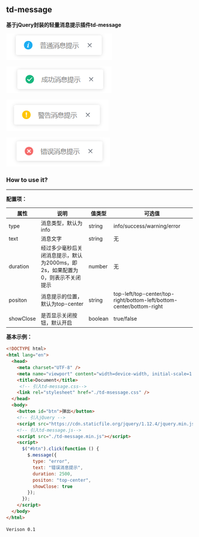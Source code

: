 ## td-message

**基于jQuery封装的轻量消息提示插件td-message**

![1589437264390](assets/1589437264390.png)

![1589437291124](assets/1589437291124.png)

![1589437325987](assets/1589437325987.png)

![1589437360985](assets/1589437360985.png)

### How to use it?

---

**配置项：**

| 属性      | 说明                                           | 值类型  | 可选值                                                       |
| --------- | ---------------------------------------------- | ------- | ------------------------------------------------------------ |
| type      | 消息类型，默认为info                           | string  | info/success/warning/error                                   |
| text      | 消息文字                                       | string  | 无                                                           |
| duration  | 经过多少毫秒后关闭消息提示，默认为2000ms，即2s，如果配置为0，则表示不关闭提示 | number  | 无                                                           |
| positon   | 消息提示的位置，默认为top-center               | string  | top-left/top-center/top-right/bottom-left/bottom-center/bottom-right |
| showClose | 是否显示关闭按钮，默认开启                     | boolean | true/false                                                   |

**基本示例：**

```html
<!DOCTYPE html>
<html lang="en">
  <head>
    <meta charset="UTF-8" />
    <meta name="viewport" content="width=device-width, initial-scale=1.0" />
    <title>Document</title>
     <!-- 引入td-message.css-->
    <link rel="stylesheet" href="./td-msessage.css" />
  </head>
  <body>
    <button id="btn">弹出</button>
    <!-- 引入jQuery -->
    <script src="https://cdn.staticfile.org/jquery/1.12.4/jquery.min.js"></script>
    <!-- 引入td-message.js-->
    <script src="./td-message.min.js"></script>
    <script>
      $("#btn").click(function () {
        $.message({
          type: "error",
          text: "错误消息提示",
          duration: 2500,
          positon: "top-center",
          showClose: true
        });
      });
    </script>
  </body>
</html>
```

`Verison 0.1`
